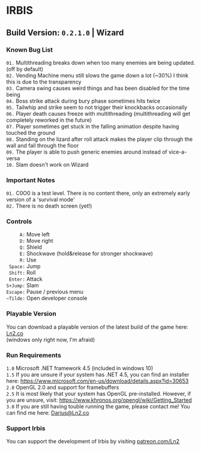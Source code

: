 # IRBIS  
## Build Version: `0.2.1.0` | Wizard  


### Known Bug List  
`01.` Multithreading breaks down when too many enemies are being updated. (off by default)  
`02.` Vending Machine menu still slows the game down a lot (~30%) I think this is due to the transparency  
`03.` Camera swing causes weird things and has been disabled for the time being  
`04.` Boss strike attack during bury phase sometimes hits twice  
`05.` Tailwhip and strike seem to not trigger their knockbacks occasionally  
`06.` Player death causes freeze with multithreading (multithreading will get completely reworked in the future)  
`07.` Player sometimes get stuck in the falling animation despite having touched the ground  
`08.` Standing on the lizard after roll attack makes the player clip through the wall and fall through the floor  
`09.` The player is able to push generic enemies around instead of vice-a-versa  
`10.` Slam doesn't work on Wizard  


### Important Notes  
`01.` C0O0 is a test level. There is no content there, only an extremely early version of a 'survival mode'  
`02.` There is no death screen (yet!)  

### Controls  
`     A:` Move left  
`     D:` Move right  
`     Q:` Shield  
`     E:` Shockwave (hold&release for stronger shockwave)  
`     R:` Use  
` Space:` Jump  
` Shift:` Roll  
` Enter:` Attack  
`S+Jump:` Slam  
`Escape:` Pause / previous menu  
`~Tilde:` Open developer console  


### Playable Version  
You can download a playable version of the latest build of the game here: [Ln2.co](https://Ln2.co/#download)  
(windows only right now, I'm afraid)  


### Run Requirements  
`1.0` Microsoft .NET framework 4.5 (included in windows 10)  
`1.5` If you are unsure if your system has .NET 4.5, you can find an installer here: https://www.microsoft.com/en-us/download/details.aspx?id=30653  
`2.0` OpenGL 2.0 and support for framebuffers  
`2.5` It is most likely that your system has OpenGL pre-installed. However, if you are unsure, visit: https://www.khronos.org/opengl/wiki/Getting_Started  
`3.0` If you are still having touble running the game, please contact me! You can find me here: Darius@Ln2.co  


### Support Irbis  
You can support the development of Irbis by visiting [patreon.com/Ln2](https://www.patreon.com/Ln2)  